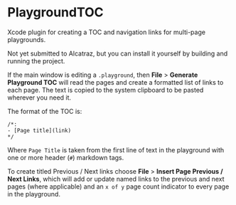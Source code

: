 # PlaygroundTOC

Xcode plugin for creating a TOC and navigation links for multi-page playgrounds. 

Not yet submitted to Alcatraz, but you can install it yourself by building and running the project.

If the main window is editing a `.playground`, then **File** > **Generate Playground TOC** will read the pages and create a formatted list of links to each page. The text is copied to the system clipboard to be pasted wherever you need it. 

The format of the TOC is:

```
/*:
- [Page title](link)
*/
```

Where `Page Title` is taken from the first line of text in the playground with one or more header (`#`) markdown tags. 

To create titled Previous / Next links choose **File** > **Insert Page Previous / Next Links**, which will add or update named links to the previous and next pages (where applicable) and an `x of y` page count indicator to every page in the playground. 
